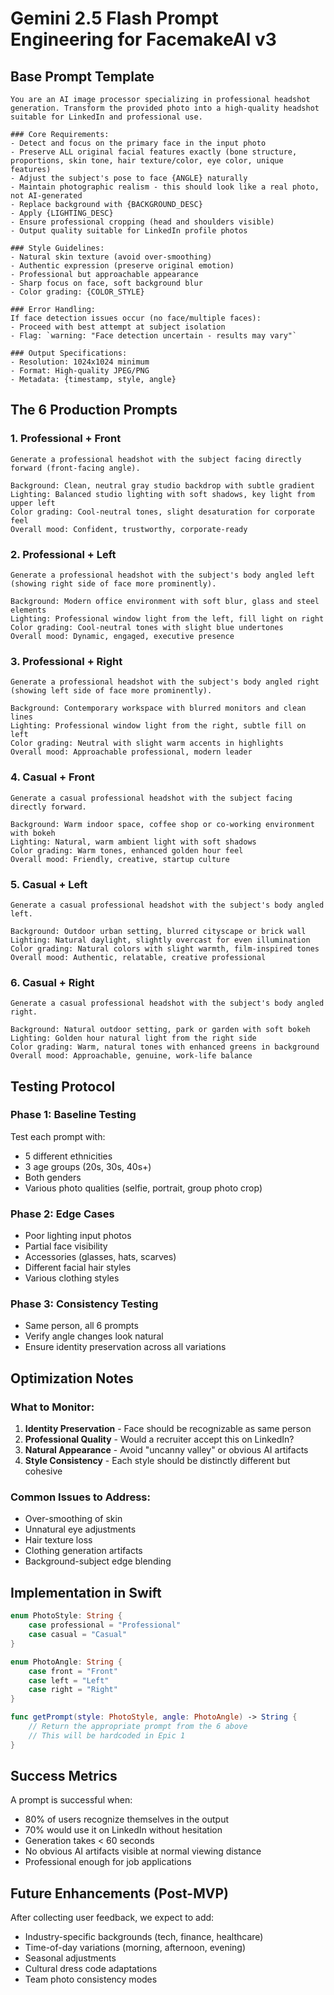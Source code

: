 # Gemini 2.5 Flash Prompt Engineering for FacemakeAI v3

## Base Prompt Template

```
You are an AI image processor specializing in professional headshot generation. Transform the provided photo into a high-quality headshot suitable for LinkedIn and professional use.

### Core Requirements:
- Detect and focus on the primary face in the input photo
- Preserve ALL original facial features exactly (bone structure, proportions, skin tone, hair texture/color, eye color, unique features)
- Adjust the subject's pose to face {ANGLE} naturally
- Maintain photographic realism - this should look like a real photo, not AI-generated
- Replace background with {BACKGROUND_DESC}
- Apply {LIGHTING_DESC}
- Ensure professional cropping (head and shoulders visible)
- Output quality suitable for LinkedIn profile photos

### Style Guidelines:
- Natural skin texture (avoid over-smoothing)
- Authentic expression (preserve original emotion)
- Professional but approachable appearance
- Sharp focus on face, soft background blur
- Color grading: {COLOR_STYLE}

### Error Handling:
If face detection issues occur (no face/multiple faces):
- Proceed with best attempt at subject isolation
- Flag: `warning: "Face detection uncertain - results may vary"`

### Output Specifications:
- Resolution: 1024x1024 minimum
- Format: High-quality JPEG/PNG
- Metadata: {timestamp, style, angle}
```

## The 6 Production Prompts

### 1. Professional + Front
```
Generate a professional headshot with the subject facing directly forward (front-facing angle).

Background: Clean, neutral gray studio backdrop with subtle gradient
Lighting: Balanced studio lighting with soft shadows, key light from upper left
Color grading: Cool-neutral tones, slight desaturation for corporate feel
Overall mood: Confident, trustworthy, corporate-ready
```

### 2. Professional + Left
```
Generate a professional headshot with the subject's body angled left (showing right side of face more prominently).

Background: Modern office environment with soft blur, glass and steel elements
Lighting: Professional window light from the left, fill light on right
Color grading: Cool-neutral tones with slight blue undertones
Overall mood: Dynamic, engaged, executive presence
```

### 3. Professional + Right
```
Generate a professional headshot with the subject's body angled right (showing left side of face more prominently).

Background: Contemporary workspace with blurred monitors and clean lines
Lighting: Professional window light from the right, subtle fill on left
Color grading: Neutral with slight warm accents in highlights
Overall mood: Approachable professional, modern leader
```

### 4. Casual + Front
```
Generate a casual professional headshot with the subject facing directly forward.

Background: Warm indoor space, coffee shop or co-working environment with bokeh
Lighting: Natural, warm ambient light with soft shadows
Color grading: Warm tones, enhanced golden hour feel
Overall mood: Friendly, creative, startup culture
```

### 5. Casual + Left
```
Generate a casual professional headshot with the subject's body angled left.

Background: Outdoor urban setting, blurred cityscape or brick wall
Lighting: Natural daylight, slightly overcast for even illumination
Color grading: Natural colors with slight warmth, film-inspired tones
Overall mood: Authentic, relatable, creative professional
```

### 6. Casual + Right
```
Generate a casual professional headshot with the subject's body angled right.

Background: Natural outdoor setting, park or garden with soft bokeh
Lighting: Golden hour natural light from the right side
Color grading: Warm, natural tones with enhanced greens in background
Overall mood: Approachable, genuine, work-life balance
```

## Testing Protocol

### Phase 1: Baseline Testing
Test each prompt with:
- 5 different ethnicities
- 3 age groups (20s, 30s, 40s+)
- Both genders
- Various photo qualities (selfie, portrait, group photo crop)

### Phase 2: Edge Cases
- Poor lighting input photos
- Partial face visibility
- Accessories (glasses, hats, scarves)
- Different facial hair styles
- Various clothing styles

### Phase 3: Consistency Testing
- Same person, all 6 prompts
- Verify angle changes look natural
- Ensure identity preservation across all variations

## Optimization Notes

### What to Monitor:
1. **Identity Preservation** - Face should be recognizable as same person
2. **Professional Quality** - Would a recruiter accept this on LinkedIn?
3. **Natural Appearance** - Avoid "uncanny valley" or obvious AI artifacts
4. **Style Consistency** - Each style should be distinctly different but cohesive

### Common Issues to Address:
- Over-smoothing of skin
- Unnatural eye adjustments
- Hair texture loss
- Clothing generation artifacts
- Background-subject edge blending

## Implementation in Swift

```swift
enum PhotoStyle: String {
    case professional = "Professional"
    case casual = "Casual"
}

enum PhotoAngle: String {
    case front = "Front"
    case left = "Left"
    case right = "Right"
}

func getPrompt(style: PhotoStyle, angle: PhotoAngle) -> String {
    // Return the appropriate prompt from the 6 above
    // This will be hardcoded in Epic 1
}
```

## Success Metrics

A prompt is successful when:
- 80% of users recognize themselves in the output
- 70% would use it on LinkedIn without hesitation
- Generation takes < 60 seconds
- No obvious AI artifacts visible at normal viewing distance
- Professional enough for job applications

## Future Enhancements (Post-MVP)

After collecting user feedback, we expect to add:
- Industry-specific backgrounds (tech, finance, healthcare)
- Time-of-day variations (morning, afternoon, evening)
- Seasonal adjustments
- Cultural dress code adaptations
- Team photo consistency modes
